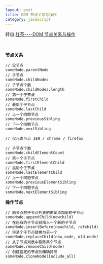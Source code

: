 ```yaml
---
layout: post
title: DOM 节点关系与操作
category: javascript 
---
```



转自 [红茶----DOM 节点关系与操作](http://www.cssbox.net/dom.html)

&nbsp;

**节点关系**

    // 父节点
    someNode.parentNode
    // 子节点
    someNode.childNodes
    // 子节点个数
    someNode.childNodes.length
    // 第一个子节点
    someNode.firstChild
    // 最后个子节点
    someNode.lastChild
    // 上一个同胞节点
    someNode.previousSibling
    // 下一个同胞节点
    someNode.nextSibling

    // 仅元素节点 IE9 / chrome / firefox

    // 子节点个数
    someNode.childElementCount
    // 第一个子节点
    someNode.firstElementChild
    // 最后个子节点
    someNode.lastElementChild
    // 上一个同胞节点
    someNode.previousElementSibling
    // 下一个同胞节点
    someNode.nextElementSibling

**操作节点**

    // 向节点的子节点列表的末尾添加新的子节点
    someNode.appendChild(newchild)
    // 在已有的子节点前插入一个新的子节点
    someNode.insertBefore(newchild, refchild)
    // 将某个子节点替换为另一个
    someNode.replaceChild(new_node, old_node)
    // 从子节点列表中删除某个节点
    someNode.removeChild(node)
    // 创建指定的节点的精确拷贝
    someNode.cloneNode(include_all)
